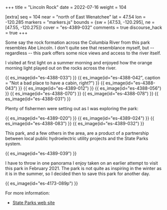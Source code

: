+++
title = "Lincoln Rock"
date = 2022-07-16
weight = 104

[extra]
seq = 104
near = "north of East Wenatchee"
lat = 47.54
lon = -120.285
markers = "markers.js"
bounds = {sw = [47.53, -120.295], ne = [47.55, -120.275]}
cover = "es-4389-032"
comments = true
discourse_hack = true
+++

Some say the rock formation across the Columbia River from this park resembles Abe Lincoln. I don't quite see that resemblance myself, but -- regardless -- this park offers some nice views and access to the river itself.

<!-- more -->

I visited at first light on a summer morning and enjoyed how the orange morning light played out on the rocks across the river.

{{ es_image(id="es-4388-033") }}
{{ es_image(id="es-4388-042", caption = "Not a bad place to have a cabin, right?") }}
{{ es_image(id="es-4388-043") }}
{{ es_image(id="es-4389-012") }}
{{ es_image(id="es-4388-056") }}
{{ es_image(id="es-4388-070") }}
{{ es_image(id="es-4388-078") }}
{{ es_image(id="es-4388-031") }}

Plenty of fishermen were setting out as I was exploring the park:

{{ es_image(id="es-4389-020") }}
{{ es_image(id="es-4389-024") }}
{{ es_image(id="es-4388-083") }}
{{ es_image(id="es-4389-032") }}

This park, and a few others in the area, are a product of a partnership between local public hydroelectric utility projects and the State Parks system.

{{ es_image(id="es-4389-039") }}

I have to throw in one panorama I enjoy taken on an earlier attempt to visit this park in February 2021. The park is not quite as inspiring in the winter as it is in the summer, so I decided then to save this park for another day.

{{ es_image(id="es-4173-089p") }}

For more information:

* [State Parks web site](https://www.parks.wa.gov/541/Lincoln-Rock)
